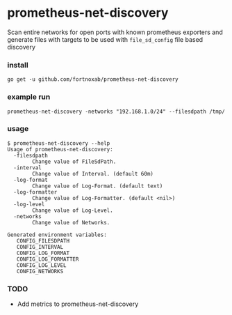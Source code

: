 # prometheus-net-discovery
Scan entire networks for open ports with known prometheus exporters and generate files with targets to be used with `file_sd_config` file based discovery

### install

```
go get -u github.com/fortnoxab/prometheus-net-discovery
```

### example run

```
prometheus-net-discovery -networks "192.168.1.0/24" --filesdpath /tmp/
```

### usage

```
$ prometheus-net-discovery --help
Usage of prometheus-net-discovery:
  -filesdpath
    	Change value of FileSdPath.
  -interval
    	Change value of Interval. (default 60m)
  -log-format
    	Change value of Log-Format. (default text)
  -log-formatter
    	Change value of Log-Formatter. (default <nil>)
  -log-level
    	Change value of Log-Level.
  -networks
    	Change value of Networks.

Generated environment variables:
   CONFIG_FILESDPATH
   CONFIG_INTERVAL
   CONFIG_LOG_FORMAT
   CONFIG_LOG_FORMATTER
   CONFIG_LOG_LEVEL
   CONFIG_NETWORKS

```

### TODO

- Add metrics to prometheus-net-discovery
